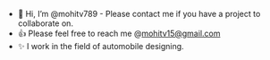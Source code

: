 - 👋 Hi, I’m @mohitv789 - Please contact me if you have a project to collaborate on. 
- 👍 Please feel free to reach me @mohitv15@gmail.com
- ✨ I work in the field of automobile designing.

<!---
mohitv789/mohitv789 is a ✨ special ✨ repository because its `README.md` (this file) appears on your GitHub profile.
You can click the Preview link to take a look at your changes.
--->
